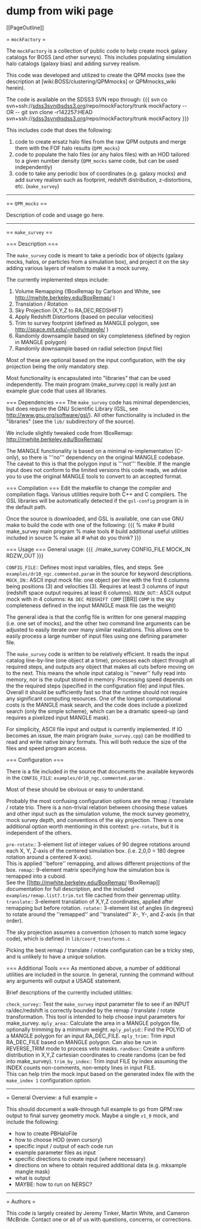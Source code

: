 # dump from wiki page

[[PageOutline]]

= `mockFactory` =

The `mockFactory` is a collection of public code to help create mock galaxy catalogs for BOSS (and other surveys). This includes populating simulation halo catalogs (galaxy bias) and adding survey realism.

This code was developed and utilized to create the QPM mocks (see the description at [wiki:BOSS/clustering/QPMmocks] or QPMmocks_wiki herein).

The code is available on the SDSS3 SVN repo through:
{{{
 svn co svn+ssh://sdss3svn@sdss3.org/repo/mockFactory/trunk mockFactory
 -- OR --
 git svn clone -r142257:HEAD svn+ssh://sdss3svn@sdss3.org/repo/mockFactory/trunk mockFactory 
}}}


This includes code that does the following: 
 1. code to create ersatz halo files from the raw QPM outputs and merge them with the FOF halo results (`QPM_mocks`)
 2. code to populate the halo files (or any halos files) with an HOD tailored to a given number density (`QPM_mocks` same code, but can be used independently)
 3. code to take any periodic box of coordinates (e.g. galaxy mocks) and add survey realism such as footprint, redshift distribution, z-distortions, etc. (`make_survey`)

-----

== `QPM_mocks` ==

Description of code and usage go here.

-----

== `make_survey` == 

=== Description === 

The `make_survey` code is meant to take a periodic box of objects (galaxy mocks, halos, or particles from a simulation box), and project it on the sky adding various layers of realism to make it a mock survey.

The currently implemented steps include: 
 1. Volume Remapping (!BoxRemap by Carlson and White, see http://mwhite.berkeley.edu/BoxRemap/ )
 2. Translation / Rotation 
 3. Sky Projection (X,Y,Z to RA,DEC,REDSHIFT)
 4. Apply Redshift Distortions (based on peculiar velocities) 
 5. Trim to survey footprint (defined as MANGLE polygon, see http://space.mit.edu/~molly/mangle/ )
 6. Randomly downsample based on sky completeness (defined by region in MANGLE polygon) 
 7. Randomly downsample based on radial selection (input file) 

Most of these are optional based on the input configuration, with the sky projection being the only mandatory step.

Most functionality is encapsulated into "libraries" that can be used independently. The main program (make_survey.cpp) is really just an example glue code that uses all libraries.  


=== Dependencies === 
The `make_survey` code has minimal dependencies, but does require the GNU Scientific Library (GSL, see http://www.gnu.org/software/gsl/).  All other functionality is included in the "libraries" (see the `lib/` subdirectory of the source). 

We include slightly tweaked code from !BoxRemap: http://mwhite.berkeley.edu/BoxRemap/

The MANGLE functionality is based on a minimal re-implementation (C-only), so there is '''no''' dependency on the original MANGLE codebase. The caveat to this is that the polygon input is '''not''' flexible.  If the mangle input does not conform to the limited versions this code reads, we advise you to use the original MANGLE tools to convert to an accepted format.

=== Compilation === 
Edit the makefile to change the compiler and compilation flags. Various utilities require both C++ and C compilers. The GSL libraries will be automatically detected if the `gsl-config` program is in the default path.  

Once the source is downloaded, and GSL is available, one can use GNU make to build the code with one of the following:
{{{
 % make        # build make_survey main program 
 % make tools  # build additional useful utilities included in source 
 % make all    # what do you think? 
}}}


=== Usage === 
General usage: 
{{{
  ./make_survey  CONFIG_FILE  MOCK_IN  RDZW_OUT
}}}

 `CONFIG_FILE`:: 
    Defines most input variables, files, and steps. See `examples/dr10_ngc.commented.param` in the source for keyword descriptions.
 `MOCK_IN`::
    ASCII input mock file: one object per line with the first 6 columns being positions (3) and velocities (3).
    Requires at least 3 columns of input (redshift space output requires at least 6 columns).
 `RDZW_OUT`::
    ASCII output mock with in 4 columns: `RA DEC REDSHIFT COMP` [[BR]]
    `COMP` is the sky completeness defined in the input MANGLE mask file (as the weight) 

The general idea is that the config file is written for one general mapping (i.e. one set of mocks), and the other two command line arguments can be adjusted to easily iterate over many similar realizations.  This allows one to easily process a large number of input files using one defining parameter file. 

The `make_survey` code is written to be relatively efficient. It reads the input catalog line-by-line (one object at a time), processes each object through all required steps, and outputs any object that makes all cuts before moving on to the next. This means the whole input catalog is ''never'' fully read into memory, nor is the output stored in memory.  Processing speed depends on the the required steps (specified in the configuration file) and input files. Overall it should be sufficiently fast so that the runtime should not require any significant computing resources. One of the longest computational costs is the MANGLE mask search, and the code does include a pixelized search (only the simple scheme), which can be a dramatic speed-up (and requires a pixelized input MANGLE mask). 

For simplicity, ASCII file input and output is currently implemented. If IO becomes an issue, the main program (`make_survey.cpp`) can be modified to read and write native binary formats. This will both reduce the size of the files and speed program access.   

=== Configuration ===

There is a file included in the source that documents the available keywords in the `CONFIG_FILE`: `examples/dr10_ngc.commented.param` .

Most of these should be obvious or easy to understand.

Probably the most confusing configuration options are the remap / translate / rotate trio.  There is a non-trivial relation between choosing these values and other input such as the simulation volume, the mock survey geometry, mock survey depth, and conventions of the sky projection.  There is one additional option worth mentioning in this context: `pre-rotate`, but it is independent of the others. 

 `pre-rotate`:: 
    3-element list of integer values of 90 degree rotations around each X, Y, Z-axis of the centered simulation box. 
    (i.e. 2,0,0 = 180 degree rotation around a centered X-axis).  
    This is applied ''before'' remapping, and allows different projections of the box.
 `remap`:: 
    9-element matrix specifying how the simulation box is remapped into a cuboid.  
    See the [[http://mwhite.berkeley.edu/BoxRemap/ !BoxRemap]] documentation for full description, 
    and the included `examples/remap.list7.trim.txt` file cached from their genremap utility.
 `translate`:: 
    3-element translation of X,Y,Z coordinates, applied after remapping but before rotation.
 `rotate`::
    3-element list of angles (in degrees) to rotate around the ''remapped'' and ''translated'' X-, Y-, and Z-axis (in that order).

The sky projection assumes a convention (chosen to match some legacy code), which is defined in `lib/coord_transforms.c`

Picking the best remap / translate / rotate configuration can be a tricky step, and is unlikely to have a unique solution.

=== Additional Tools === 
As mentioned above, a number of additional utilities are included in the source. In general, running the command without any arguments will output a USAGE statement. 

Brief descriptions of the currently included utilities: 

 `check_survey`::
    Test the `make_survey` input parameter file to see if an INPUT ra/dec/redshift is correctly bounded by the remap / translate / rotate transformation.
    This tool is intended to help choose input parameters for make_survey. 
 `mply_area`:: 
    Calculate the area in a MANGLE polygon file, optionally trimming by a minimum weight.
 `mply_polyid`::
    Find the POLYID of a MANGLE polygon for an input RA_DEC_FILE.
 `mply_trim`::
    Trim input RA_DEC_FILE based on MANGLE polygon. Can also be run in REVERSE_TRIM mode to process veto masks. 
 `randbox`:: 
    Create a uniform distribution in X,Y,Z cartesian coordinates to create randoms (can be fed into make_survey).
 `trim_by_index`::
    Trim input FILE by index assuming the INDEX counts non-comments, non-empty lines in input FILE.  
    This can help trim the mock input based on the generated index file with the `make_index 1` configuration option. 

-----

= General Overview: a full example =

This should document a walk-through full example to go from QPM raw output to final survey geometry mock. Maybe a single `v1_0` mock, and include the following: 
 * how to create PBHaloFile
 * how to choose HOD (even cursory) 
 * specific input / output of each code run
 * example parameter files as input 
 * specific directions to create input (where necessary) 
 * directions on where to obtain required additional data (e.g. mksample mangle mask)
 * what is output
 * MAYBE: how to run on NERSC?

-----

= Authors = 

This code is largely created by Jeremy Tinker, Martin White, and Cameron !McBride.  Contact one or all of us with questions, concerns, or corrections.   
